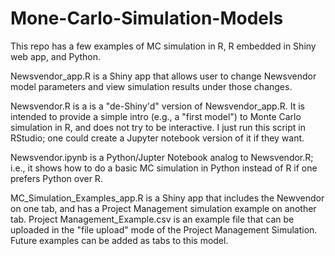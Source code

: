 # Mone-Carlo-Simulation-Models

This repo has a few examples of MC simulation in R, R embedded in Shiny web app, and Python.

Newsvendor_app.R is a Shiny app that allows user to change Newsvendor model parameters and view simulation results under those changes.

Newsvendor.R is a is a "de-Shiny'd" version of Newsvendor_app.R.  It is intended to provide a simple intro (e.g., a "first model") to Monte Carlo simulation in R, and does not try to be interactive. I just run this script in RStudio; one could create a Jupyter notebook version of it if they want.

Newsvendor.ipynb is a Python/Jupter Notebook analog to Newsvendor.R; i.e., it shows how to do a basic MC simulation in Python instead of R if one prefers Python over R.

MC_Simulation_Examples_app.R is a Shiny app that includes the Newvendor on one tab, and has a Project Management simulation example on another tab.  Project Management_Example.csv is an example file that can be uploaded in the "file upload" mode of the Project Management Simulation.
Future examples can be added as tabs to this model.  
